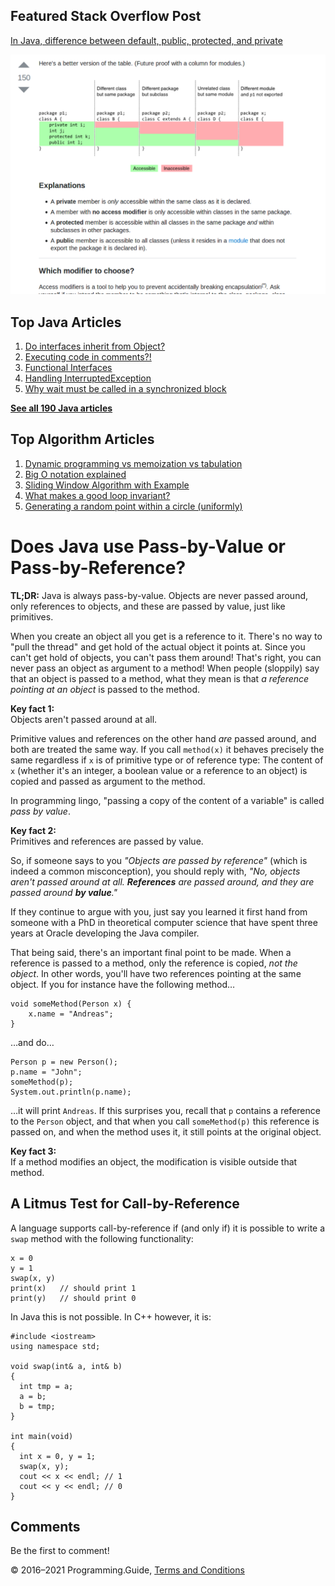 



## Featured Stack Overflow Post

[In Java, difference between default, public, protected, and private](https://stackoverflow.com/a/33627846/276052)

[<img src="../images/so-featured-33627846.png" alt="StackOverflow screenshot thumbnail" class="screenshot" />](https://stackoverflow.com/a/33627846/276052)



## Top Java Articles

1.  [Do interfaces inherit from Object?](do-interfaces-inherit-from-object.html)
2.  [Executing code in comments?!](executing-code-in-comments.html)
3.  [Functional Interfaces](functional-interfaces.html)
4.  [Handling InterruptedException](handling-interrupted-exceptions.html)
5.  [Why wait must be called in a synchronized block](why-wait-must-be-in-synchronized.html)

[**See all 190 Java articles**](index.html)

## Top Algorithm Articles

1.  [Dynamic programming vs memoization vs tabulation](../dynamic-programming-vs-memoization-vs-tabulation.html)
2.  [Big O notation explained](../big-o-notation-explained.html)
3.  [Sliding Window Algorithm with Example](../sliding-window-example.html)
4.  [What makes a good loop invariant?](../what-makes-a-good-loop-invariant.html)
5.  [Generating a random point within a circle (uniformly)](../random-point-within-circle.html)

# Does Java use Pass-by-Value or Pass-by-Reference?

**TL;DR:** Java is always pass-by-value. Objects are never passed around, only references to objects, and these are passed by value, just like primitives.

When you create an object all you get is a reference to it. There's no way to "pull the thread" and get hold of the actual object it points at. Since you can't get hold of objects, you can't pass them around! That's right, you can never pass an object as argument to a method! When people (sloppily) say that an object is passed to a method, what they mean is that _a reference pointing at an object_ is passed to the method.

**Key fact 1:**  
Objects aren't passed around at all.

Primitive values and references on the other hand _are_ passed around, and both are treated the same way. If you call `method(x)` it behaves precisely the same regardless if `x` is of primitive type or of reference type: The content of `x` (whether it's an integer, a boolean value or a reference to an object) is copied and passed as argument to the method.

In programming lingo, "passing a copy of the content of a variable" is called _pass by value_.

**Key fact 2:**  
Primitives and references are passed by value.

So, if someone says to you _"Objects are passed by reference"_ (which is indeed a common misconception), you should reply with, _"No, objects aren't passed around at all. **References** are passed around, and they are passed around **by value**."_

If they continue to argue with you, just say you learned it first hand from someone with a PhD in theoretical computer science that have spent three years at Oracle developing the Java compiler.

That being said, there's an important final point to be made. When a reference is passed to a method, only the reference is copied, _not the object_. In other words, you'll have two references pointing at the same object. If you for instance have the following method…

    void someMethod(Person x) {
        x.name = "Andreas";
    }

…and do…

    Person p = new Person();
    p.name = "John";
    someMethod(p);
    System.out.println(p.name);

…it will print `Andreas`. If this surprises you, recall that `p` contains a reference to the `Person` object, and that when you call `someMethod(p)` this reference is passed on, and when the method uses it, it still points at the original object.

**Key fact 3:**  
If a method modifies an object, the modification is visible outside that method.

## A Litmus Test for Call-by-Reference

A language supports call-by-reference if (and only if) it is possible to write a `swap` method with the following functionality:

    x = 0
    y = 1
    swap(x, y)
    print(x)   // should print 1
    print(y)   // should print 0

In Java this is not possible. In C++ however, it is:

    #include <iostream>
    using namespace std;

    void swap(int& a, int& b)
    {
      int tmp = a;
      a = b;
      b = tmp;
    }

    int main(void)
    {
      int x = 0, y = 1;
      swap(x, y);
      cout << x << endl; // 1
      cout << y << endl; // 0
    }

## Comments

Be the first to comment!

© 2016–2021 Programming.Guide, [Terms and Conditions](../terms-and-conditions.html)
